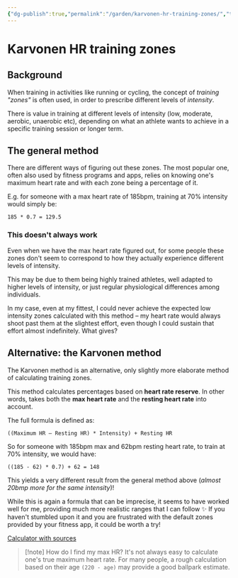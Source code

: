```yaml
---
{"dg-publish":true,"permalink":"/garden/karvonen-hr-training-zones/","tags":["cycling","running","fitness"],"created":"2024-03-09T20:41:43.868+00:00","updated":"2024-03-10T00:00:02.789+00:00"}
---
```


# Karvonen HR training zones

## Background
When training in activities like running or cycling, the concept of *training "zones"* is often used, in order to prescribe different levels of *intensity*.

There is value in training at different levels of intensity (low, moderate, aerobic, unaerobic etc), depending on what an athlete wants to achieve in a specific training session or longer term.

## The general method
There are different ways of figuring out these zones. The most popular one, often also used by fitness programs and apps, relies on knowing one's maximum heart rate and with each zone being a percentage of it.

E.g. for someone with a max heart rate of 185bpm, training at 70% intensity would simply be:
```
185 * 0.7 = 129.5
```

### This doesn't always work

Even when we have the max heart rate figured out, for some people these zones don't seem to correspond to how they actually experience different levels of intensity.

This may be due to them being highly trained athletes, well adapted to higher levels of intensity, or just regular physiological differences among individuals.

In my case, even at my fittest, I could never achieve the expected low intensity zones calculated with this method – my heart rate would always shoot past them  at the slightest effort, even though I could sustain that effort almost indefinitely. What gives?
## Alternative: the Karvonen method

The Karvonen method is an alternative, only slightly more elaborate method of calculating training zones.

This method calculates percentages based on **heart rate reserve**. In other words, takes both the **max heart rate** and the **resting heart rate** into account.

The full formula is defined as:
```
((Maximum HR – Resting HR) * Intensity) + Resting HR
```

So for someone with 185bpm max and 62bpm resting heart rate, to train at 70% intensity, we would have:

```
((185 - 62) * 0.7) + 62 = 148
```

This yields a very different result from the general method above (*almost 20bmp more for the same intensity*)!

While this is again a formula that can be imprecise, it seems to have worked well for me, providing much more realistic ranges that I can follow ✨  If you haven't stumbled upon it and you are frustrated with the default zones provided by your fitness app, it could be worth a try!

[Calculator with sources](https://www.omnicalculator.com/health/karvonen-formula)

> [!note] How do I find my max HR?
>  It's not always easy to calculate one's true maximum heart rate. For many people, a rough calculation based on their age `(220 - age)` may provide a good ballpark estimate. 
